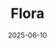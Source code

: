 ---
date: 2025-06-10
featured_image: IMG_2676.jpg
title: Flora
#type: gallery
sort_by: Name
resources:
  - src: IMG_1050.jpg
    title: Water Lillies in pond - Bergen 
  - src: IMG_1243.jpg
    title: Flower in garden - Bergen
  - src: IMG_1364.jpg
    title: White flowers - Bergen
  - src: IMG_1520.jpg
    title: Flower close up - Bergen 
  - src: IMG_2676.jpg
    title: Flower with the dew on the petals - Bergen
  - src: IMG_6003.jpg
    title: Crawling bush on fence - Bergen
  - src: IMG_9145.jpg
    title: Tulip - Bergen
---